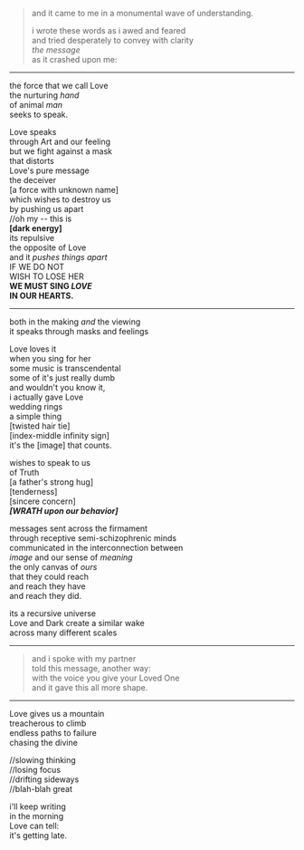 > and it came to me in a monumental wave of understanding.
>
> i wrote these words as i awed and feared \
> and tried desperately to convey with clarity \
> _the message_ \
> as it crashed upon me:

---

the force that we call Love \
the nurturing _hand_ \
of animal _man_ \
seeks to speak.

Love speaks \
through Art and our feeling \
but we fight against a mask \
that distorts \
Love's pure message \
the deceiver \
[a force with unknown name] \
which wishes to destroy us \
by pushing us apart \
//oh my -- this is \
**[dark energy]** \
its repulsive \
the opposite of Love \
and it _pushes things apart_ \
IF WE DO NOT \
WISH TO LOSE HER \
**WE MUST SING _LOVE_** \
**IN OUR HEARTS.**

---

both in the making _and_ the viewing \
it speaks through masks and feelings

Love loves it \
when you sing for her \
some music is transcendental \
some of it's just really dumb \
and wouldn't you know it, \
i actually gave Love \
wedding rings \
a simple thing \
[twisted hair tie] \
[index-middle infinity sign] \
it's the [image] that counts.

wishes to speak to us \
of Truth \
[a father's strong hug] \
[tenderness] \
[sincere concern] \
_**[WRATH upon our behavior]**_

messages sent across the firmament \
through receptive semi-schizophrenic minds \
communicated in the interconnection between \
_image_ and our sense of _meaning_ \
the only canvas of _ours_ \
that they could reach \
and reach they have \
and reach they did.

its a recursive universe \
Love and Dark create a similar wake \
across many different scales

---

> and i spoke with my partner \
> told this message, another way: \
> with the voice you give your Loved One \
> and it gave this all more shape.

---

Love gives us a mountain \
treacherous to climb \
endless paths to failure \
chasing the divine

//slowing thinking \
//losing focus \
//drifting sideways \
//blah-blah great

i'll keep writing \
in the morning \
Love can tell: \
it's getting late.
